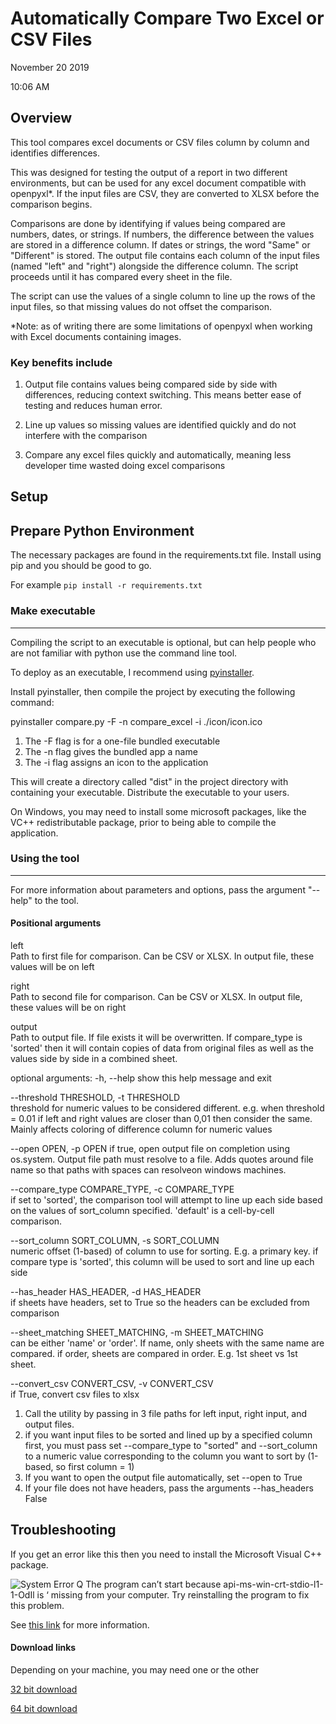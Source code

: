 # Automatically Compare Two Excel or CSV Files 

November 20 2019

10:06 AM

## Overview 
This tool compares excel documents or CSV files column by column and identifies differences.  

This was designed for testing the output of a report in two different environments, but can be used for any excel document compatible with openpyxl*.  If the input files are CSV, they are converted to XLSX before the comparison begins.

Comparisons are done by identifying if values being compared are numbers, dates, or strings.  If numbers, the difference between the values are stored in a difference column.  If dates or strings, the word "Same" or "Different" is stored.  The output file contains each column of the input files (named "left" and "right") alongside the difference column.  The script proceeds until it has compared every sheet in the file.  

The script can use the values of a single column to line up the rows of the input files, so that missing values do not offset the comparison.  

*Note: as of writing there are some limitations of openpyxl when working with Excel documents containing images.

### Key benefits include

1.  Output file contains values being compared side by side with differences, reducing context switching. This means better ease of testing and reduces human error.

1.  Line up values so missing values are identified quickly and do not interfere with the comparison

1.  Compare any excel files quickly and automatically, meaning less developer time wasted doing excel comparisons


## Setup

Prepare Python Environment
--------------------------

The necessary packages are found in the requirements.txt file. Install using pip and you should be good to go.

For example 
`pip install -r requirements.txt `

### Make executable
---------------
Compiling the script to an executable is optional, but can help people who are not familiar with python use the command line tool.  

To deploy as an executable, I recommend using [pyinstaller](https://www.pyinstaller.org/).

Install pyinstaller, then compile the project by executing the following command:

pyinstaller compare.py -F -n compare_excel -i ./icon/icon.ico

1. The -F flag is for a one-file bundled executable
2. The -n flag gives the bundled app a name
3. The -i flag assigns an icon to the application

This will create a directory called "dist" in the project directory with containing your executable. Distribute the executable to your users.

On Windows, you may need to install some microsoft packages, like the VC++ redistributable package, prior to being able to compile the application.

### Using the tool
--------------
For more information about parameters and options, pass the argument "--help" to the tool.

#### Positional arguments
  left                  
  Path to first file for comparison. Can be CSV or XLSX.
                        In output file, these values will be on left
  
  right                 
  Path to second file for comparison. Can be CSV or
                        XLSX. In output file, these values will be on right
  
  output                
  Path to output file. If file exists it will be
                        overwritten. If compare_type is 'sorted' then it will
                        contain copies of data from original files as well as
                        the values side by side in a combined sheet.

optional arguments:
  -h, --help            show this help message and exit  
  
  --threshold THRESHOLD, -t THRESHOLD  
                        threshold for numeric values to be considered
                        different. e.g. when threshold = 0.01 if left and
                        right values are closer than 0,01 then consider the
                        same. Mainly affects coloring of difference column for
                        numeric values  
                        
  --open OPEN, -p OPEN  if true, open output file on completion using
                        os.system. Output file path must resolve to a file.
                        Adds quotes around file name so that paths with spaces
                        can resolveon windows machines.  
                        
  --compare_type COMPARE_TYPE, -c COMPARE_TYPE  
                        if set to 'sorted', the comparison tool will attempt
                        to line up each side based on the values of
                        sort_column specified. 'default' is a cell-by-cell
                        comparison.
                        
  --sort_column SORT_COLUMN, -s SORT_COLUMN  
                        numeric offset (1-based) of column to use for sorting.
                        E.g. a primary key. if compare type is 'sorted', this
                        column will be used to sort and line up each side  
                        
  --has_header HAS_HEADER, -d HAS_HEADER  
                        if sheets have headers, set to True so the headers can
                        be excluded from comparison
                        
  --sheet_matching SHEET_MATCHING, -m SHEET_MATCHING  
                        can be either 'name' or 'order'. If name, only sheets
                        with the same name are compared. if order, sheets are
                        compared in order. E.g. 1st sheet vs 1st sheet.
                        
  --convert_csv CONVERT_CSV, -v CONVERT_CSV  
                        if True, convert csv files to xlsx  



1.  Call the utility by passing in 3 file paths for left input, right input, and output files.
1.  if you want input files to be sorted and lined up by a specified column first, you must pass set --compare_type to "sorted" and --sort_column to a numeric value corresponding to the column you want to sort by (1-based, so first column = 1)
2.  If you want to open the output file automatically, set --open to True
3.  If your file does not have headers, pass the arguments --has_headers False


## Troubleshooting

If you get an error like this then you need to install the Microsoft Visual C++ package.

![System Error
Q The program can’t start because api-ms-win-crt-stdio-l1-1-OdIl is
‘ missing from your computer. Try reinstalling the program to fix this
problem.](https://i.imgur.com/eTgqVN4.png)


See [this link](http://www.thewindowsclub.com/api-ms-win-crt-runtime-l1-1-0-dll-is-missing) for more information.



#### Download links

Depending on your machine, you may need one or the other

[32 bit download](http://www.microsoft.com/en-gb/download/details.aspx?id=5555)

[64 bit download](http://www.microsoft.com/en-us/download/details.aspx?id=14632)


